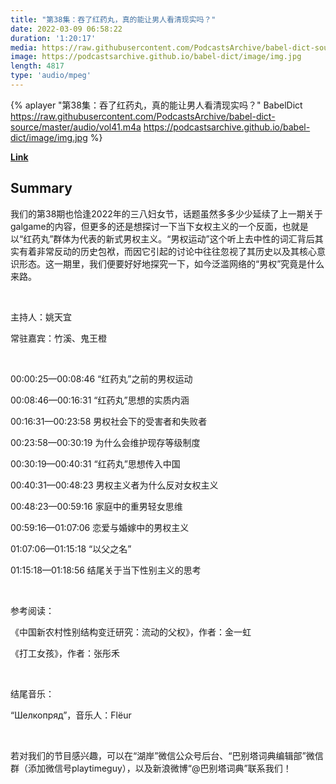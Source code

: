 ```yaml
---
title: "第38集：吞了红药丸，真的能让男人看清现实吗？"
date: 2022-03-09 06:58:22
duration: '1:20:17'
media: https://raw.githubusercontent.com/PodcastsArchive/babel-dict-source/master/audio/vol41.m4a
image: https://podcastsarchive.github.io/babel-dict/image/img.jpg
length: 4817
type: 'audio/mpeg'
---
```


{% aplayer "第38集：吞了红药丸，真的能让男人看清现实吗？" BabelDict  https://raw.githubusercontent.com/PodcastsArchive/babel-dict-source/master/audio/vol41.m4a https://podcastsarchive.github.io/babel-dict/image/img.jpg %}

**[Link](https://www.xiaoyuzhoufm.com/episode/622856279d2fcf46aa36b6ca)**

## Summary
<p>我们的第38期也恰逢2022年的三八妇女节，话题虽然多多少少延续了上一期关于galgame的内容，但更多的还是想探讨一下当下女权主义的一个反面，也就是以“红药丸”群体为代表的新式男权主义。“男权运动”这个听上去中性的词汇背后其实有着非常反动的历史包袱，而因它引起的讨论中往往忽视了其历史以及其核心意识形态。这一期里，我们便要好好地探究一下，如今泛滥网络的“男权”究竟是什么来路。</p><p><br /></p><p>主持人：姚天宜</p><p>常驻嘉宾：竹溪、鬼王橙</p><p><br /></p><p>00:00:25—00:08:46 “红药丸”之前的男权运动</p><p>00:08:46—00:16:31 “红药丸”思想的实质内涵</p><p>00:16:31—00:23:58 男权社会下的受害者和失败者</p><p>00:23:58—00:30:19 为什么会维护现存等级制度</p><p>00:30:19—00:40:31 “红药丸”思想传入中国</p><p>00:40:31—00:48:23 男权主义者为什么反对女权主义</p><p>00:48:23—00:59:16 家庭中的重男轻女思维</p><p>00:59:16—01:07:06 恋爱与婚嫁中的男权主义</p><p>01:07:06—01:15:18 “以父之名”</p><p>01:15:18—01:18:56 结尾关于当下性别主义的思考</p><p><br /></p><p>参考阅读：</p><p>《中国新农村性别结构变迁研究：流动的父权》，作者：金一虹</p><p>《打工女孩》，作者：张彤禾</p><p><br /></p><p>结尾音乐：</p><p>“Шелкопряд”，音乐人：Flëur</p><p><br /></p><p>若对我们的节目感兴趣，可以在“湖岸”微信公众号后台、“巴别塔词典编辑部”微信群（添加微信号playtimeguy），以及新浪微博“@巴别塔词典”联系我们！</p>
    